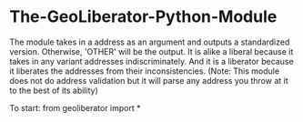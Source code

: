 # The-GeoLiberator-Python-Module
The module takes in a address as an argument and outputs a standardized version.
Otherwise, 'OTHER' will be the output.
It is alike a liberal because it takes in any variant addresses indiscriminately.
And it is a liberator because it liberates the addresses from their inconsistencies.
(Note: This module does not do address validation but it will parse any address you throw at it to the best of its ability)

To start:
from geoliberator import *